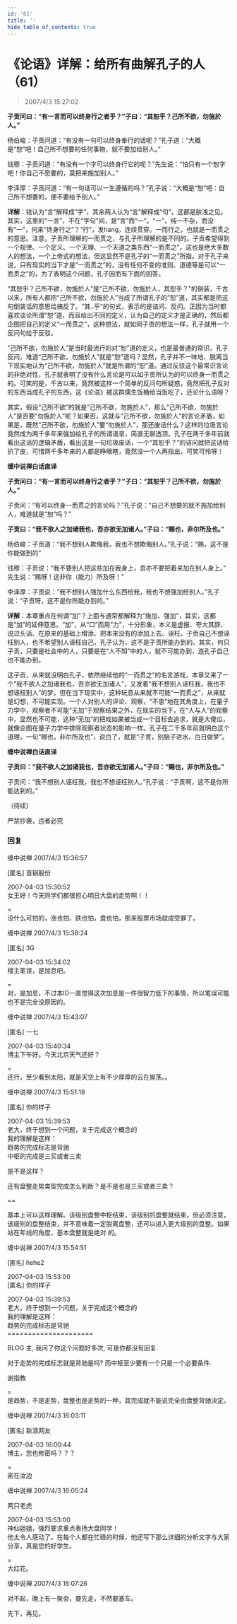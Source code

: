 ```yaml
---
id: '61'
title: ''
hide_table_of_contents: true
---
```


# 《论语》详解：给所有曲解孔子的人（61）

> 2007/4/3 15:27:02

**子贡问曰：“有一言而可以终身行之者乎？”子曰：“其恕乎？己所不欲，勿施於人。”**

杨伯峻：子贡问道：“有没有一句可以终身奉行的话呢？”孔子道：“大概是“恕”吧！自己所不想要的任何事物，就不要加给别人。”

钱穆：子贡问道：“有没有一个字可以终身行它的呢？”先生说：“怕只有一个恕字吧！你自己不愿要的，莫把来施加别人。”

李泽厚：子贡问道：“有一句话可以一生遵循的吗？”孔子说：“大概是“恕”吧：自己所不想要的，便不要给予别人。”

**详解**：钱认为“言”解释成“字”，其余两人认为“言”解释成“句”，这都是肤浅之见。其实，这里的“一言”，不在“字句”间，是“言”而“一”。“一”，纯一不杂，而没有“一”，何来“终身行之”？“行”，发hang，连续贯穿。一而行之，也就是一而贯之的意思。注意，子贡所理解的一而贯之，与孔子所理解的是不同的。子贡希望得到一个规律、一个定义、一个天理、一个天道之类东西“一而贯之”，这也是绝大多数人的想法，一个上帝式的想法，但这显然不是孔子的“一而贯之”所指。对于孔子来说，只有现实的当下才是“一而贯之”的，没有任何不变的准则、道德等是可以“一而贯之”的，为了表明这个问题，孔子因而有下面的回答。

“其恕乎？己所不欲，勿施於人”是“己所不欲，勿施於人，其恕乎？”的倒装，千古以来，所有人都把“己所不欲，勿施於人”当成了所谓孔子的“恕”道，其实都是把这句倒装话的意思给搞反了。“其..乎”的句式，表示的是诘问、反问。正因为当时都喜欢谈论所谓“恕”道，而且给出不同的定义，认为自己的定义才是正确的，然后都企图把自己的定义“一而贯之”，这种想法，就如同子贡的想法一样，孔子就用一个反问句给于反驳。

“己所不欲，勿施於人”是当时最流行的对“恕”道的定义，也是最普通的常识，孔子反问，难道“己所不欲，勿施於人”就是“恕”道吗？显然，孔子并不一味地、脱离当下现实地认为“己所不欲，勿施於人”就是所谓的“恕”道。通过反驳这个最常识言论的非绝对性，孔子就表明了没有什么言论是可以如子贡所认为的可以终身一而贯之的。可笑的是，千古以来，竟然被这样一个简单的反问句所疑惑，竟然把孔子反对的东西当成孔子的东西，这《论语》被这群儒生饭桶给当饭吃了，还论什么语呀？

其实，假设“己所不欲”的就是“己所不欲，勿施於人”，那么“己所不欲，勿施於人”是否要“勿施於人”呢？如果否，这就与“己所不欲，勿施於人”的言论矛盾，如果是，既然“己所不欲，勿施於人”要“勿施於人”，那还废话什么？这样的垃圾言论竟然成为两千多年来强加给孔子的所谓语录，简直无聊透顶。孔子在两千多年前就看出这话的逻辑矛盾，看出这是一句垃圾废话，一个“其恕乎？”的诘问就把这话给扒了皮，可惜两千多年来的人都是睁眼瞎，竟然没一个人再指出，可笑可怜呀！

**缠中说禅白话直译**

**子贡问曰：“有一言而可以终身行之者乎？”子曰：“其恕乎？己所不欲，勿施於人。”**

子贡问：“有可以终身一而贯之的言论吗？”孔子说：“自己不想要的就不施加给别人，难道就是“恕”吗？”

**子贡曰：“我不欲人之加诸我也，吾亦欲无加诸人。”子曰：“赐也，非尔所及也。”**

杨伯峻：子贡道：“我不想别人欺侮我，我也不想欺侮别人。”孔子说：“赐，这不是你能做到的”

钱穆：子贡说：“我不要别人把这些加在我身上，吾亦不要把着来加在别人身上。” 先生说：“赐呀！这非你（能力）所及呀！”

李泽厚：子贡说：“我不想别人强加什么东西给我，我也不想强加给别人。”孔子说：“子贡呀，这不是你所能办到的。”

**详解**：本章重点在何谓“加”？上面与通常都解释为“施加、强加”，其实，这都是“加”的延伸意思。“加”，从“口”而用“力”，十分形象，本义是虚报、夸大其辞、说过头话、在原来的基础上增添、把本来没有的添加上去、诬枉。子贡自己不想诬枉别人，也不希望别人诬枉自己，孔子认为，这不是子贡所能办到的。其实，何只子贡，只要是社会中的人，只要是在“人不知”中的人，就不可能办到，连孔子自己也不能办到。

这子贡，从来就没明白孔子，依然继续他的“一而贯之”的名言游戏，本章又来了一个“我不欲人之加诸我也，吾亦欲无加诸人”，又发着“我不想别人诬枉我，我也不想诬枉别人”的梦。但在当下现实中，这种玩意从来就不可能“一而贯之”，从来就是幻想，不可能实现。一个人对别人的评论、观察，“不患”地在其角度上，在量子力学中，观察者不可能“无加”于观察结果之外，在现实的当下，在“人与人”的观察中，显然也不可能，这种“无加”的把戏如果被当成一个目标去追求，就是大傻瓜，就像企图在量子力学中排除观察者状态的影响一样。孔子在二千多年前就明白这个道理，一句“赐也，非尔所及也”，说白了，就是“子贡，别脑子进水、白日做梦”。

**缠中说禅白话直译**

**子贡曰：“我不欲人之加诸我也，吾亦欲无加诸人。”子曰：“赐也，非尔所及也。”**

子贡问：“我不想别人诬枉我，我也不想诬枉别人。”孔子说：“子贡啊，这不是你所能达到的。”

（待续）

<div style={{fontSize: 'xxx-large', fontWeight: '500', textAlign: 'center'}}>
严禁抄袭，违者必究
</div>

### 回复

<div class='blog-comment'>
<span class='blog-comment-chan'>缠中说禅</span> 2007/4/3 15:36:57<br/>

[匿名] 首钢股份 

 
2007-04-03 15:30:52 <br/>
女王好！今天同学们都很担心明日大盘的走势啊！！ 
 
=<br/>
没什么可怕的，涨也怕、跌也怕，盘也怕，那来股票市场就成受罪了。
</div>

<div class='blog-comment'>
<span class='blog-comment-chan'>缠中说禅</span> 2007/4/3 15:38:24<br/>

[匿名] 3G 

 
2007-04-03 15:34:02 <br/>
楼主笔误，是加息吧。 
 
=<br/>
对，是加息，不过本ID一直觉得这次加息是一件很智力低下的事情，所以笔误可能也不是完全没原因的。
</div>

<div class='blog-comment'>
<span class='blog-comment-chan'>缠中说禅</span> 2007/4/3 15:43:07<br/>

[匿名] 一七 

 
2007-04-03 15:40:34 <br/>
博主下午好。今天北京天气还好？ 
 
=<br/>
还行，至少看到太阳，就是天空上有不少厚厚的云在晃荡。。
</div>

<div class='blog-comment'>
<span class='blog-comment-chan'>缠中说禅</span> 2007/4/3 15:51:18<br/>

[匿名] 你的样子 

 
2007-04-03 15:39:53 <br/>
老大，终于想到一个问题，关于完成这个概念的<br/>
我的理解是这样：<br/>
趋势的完成标志是背驰<br/>
中枢的完成是三买或者三卖

是不是这样？

还有盘整走势类型完成怎么判断？是不是也是三买或者三卖？ 
 
==<br/>

基本上可以这样理解。该级别盘整中枢结束，该级别的盘整就结束，但必须注意，该级别的盘整结束，并不意味着一定脱离盘整，还可以进入更大级别的盘整。如果站在年线的角度，基本盘整就是绝对 的。
</div>

<div class='blog-comment'>
<span class='blog-comment-chan'>缠中说禅</span> 2007/4/3 15:54:51<br/>

[匿名] hehe2 

 
2007-04-03 15:53:00 <br/>
[匿名] 你的样子 

2007-04-03 15:39:53 <br/>
老大，终于想到一个问题，关于完成这个概念的<br/>
我的理解是这样：<br/>
趋势的完成标志是背驰<br/>
=====================<br/>

BLOG 主, 我问了你这个问题好多次, 可是你都没有回复.

对于走势的完成标志就是背驰是吗? 而中枢至少要有一个只是一个必要条件. 

谢指教

 
=<br/>
是趋势，不是走势，盘整也是走势的一种，其完成就不能说完全由盘整背驰决定。
</div>

<div class='blog-comment'>
<span class='blog-comment-chan'>缠中说禅</span> 2007/4/3 16:03:11<br/>

[匿名] 新浪网友 

 
2007-04-03 16:00:44 <br/>
博主，您也修密吗？？？ 
 
=<br/>
密在汝边
</div>

<div class='blog-comment'>
<span class='blog-comment-chan'>缠中说禅</span> 2007/4/3 16:05:24<br/>

两只老虎 

 
2007-04-03 15:53:00 <br/>
神仙姐姐，强烈要求重点表扬大盘同学！<br/>
他太令人感动了。在每个人都在忙碌的时候，他还写下那么详细的分析文字与大家分享，真是您的好学生。 
 
=<br/>
大红花。
</div>

<div class='blog-comment'>
<span class='blog-comment-chan'>缠中说禅</span> 2007/4/3 16:07:26<br/>

对不起，晚上有一聚会，要先走，不然要塞车。

先下，再见。
</div>